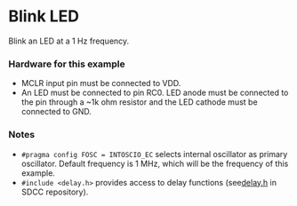Blink LED
=========

Blink an LED at a 1 Hz frequency.

### Hardware for this example
 - MCLR input pin must be connected to VDD.
 - An LED must be connected to pin RC0. LED anode must be connected to the pin through a ~1k ohm resistor and the LED cathode must be connected to GND.

### Notes
 - `#pragma config FOSC = INTOSCIO_EC` selects internal oscillator as primary oscillator. Default frequency is 1 MHz, which will be the frequency of this example.
 - `#include <delay.h>` provides access to delay functions (see[delay.h](http://sourceforge.net/p/sdcc/code/HEAD/tree/trunk/sdcc/device/include/pic16/delay.h) in SDCC repository).
